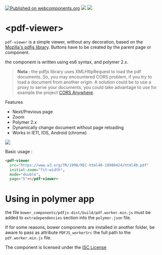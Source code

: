 [![Published on webcomponents.org](https://img.shields.io/badge/webcomponents.org-published-blue.svg)](https://www.webcomponents.org/element/telecomsante/pdf-viewer)
![](https://img.shields.io/badge/polymer-2.x-blue.svg)
![](https://img.shields.io/badge/licence-ISC-brightgreen.svg)


# &lt;pdf-viewer&gt;

`pdf-viewer` is a simple viewer, without any decoration, based on the [Mozilla's pdfjs library](https://github.com/mozilla/pdfjs-dist). Buttons have to be created by the parent page or component.

the component is written using es6 syntax, and polymer 2.x.

> __Nota :__ the pdfjs library uses XMLHttpRequest to load the pdf documents. So, you may encountered CORS problem, if you try to load a document from another origin. A solution could be to use a proxy to serve your documents, you could take advantage to use for example the project [CORS Anywhere](https://github.com/Rob--W/cors-anywhere).

Features
 - Next/Previous page
 - Zoom
 - Polymer 2.x
 - Dynamically change document without page reloading
 - Works in IE11, IOS, Android (chrome)

![](demo.gif)

Basic usage :

```html
<pdf-viewer   
  src="https://www.w3.org/TR/1998/REC-html40-19980424/html40.pdf"
  initial-zoom="fit-width",
  mode="double",
  page="5"></pdf-viewer>
```

# Using in polymer app

the file `bower_components/pdfjs-dist/build/pdf.worker.min.js` must be added to `extradependencies` section into the `polymer.json` file.

If for some reasons, bower components are installed in another folder, be aware to pass as attribute `PDFJS_workerSrc` the full path to the `pdf.worker.min.js` file.

The component is licensed under the [ISC License](LICENSE.md)
